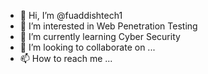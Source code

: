 - 👋 Hi, I’m @fuaddishtech1
- 👀 I’m interested in Web Penetration Testing
- 🌱 I’m currently learning Cyber Security
- 💞️ I’m looking to collaborate on ...
- 📫 How to reach me ...

<!---
fuaddishtech1/fuaddishtech1 is a ✨ special ✨ repository because its `README.md` (this file) appears on your GitHub profile.
You can click the Preview link to take a look at your changes.
--->
